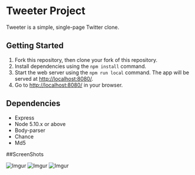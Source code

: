 # Tweeter Project

Tweeter is a simple, single-page Twitter clone.


## Getting Started

1. Fork this repository, then clone your fork of this repository.
2. Install dependencies using the `npm install` command.
3. Start the web server using the `npm run local` command. The app will be served at <http://localhost:8080/>.
4. Go to <http://localhost:8080/> in your browser.

## Dependencies

- Express
- Node 5.10.x or above
- Body-parser
- Chance
- Md5

##ScreenShots

![Imgur](https://i.imgur.com/sSYZMSV.png)
![Imgur](https://i.imgur.com/GUXWtCK.png)
![Imgur](https://i.imgur.com/vEn7qdw.png)

